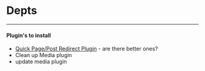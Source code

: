 # Depts
---

#### Plugin's to install

* [Quick Page/Post Redirect Plugin](http://wordpress.org/extend/plugins/quick-pagepost-redirect-plugin/screenshots/) - are there better ones?
* Clean up Media plugin
* update media plugin
